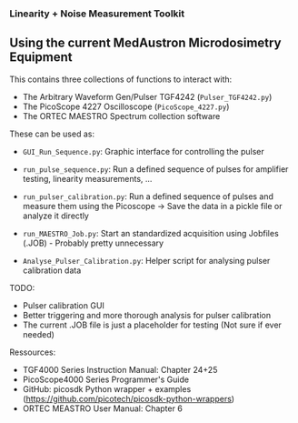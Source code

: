 ### Linearity + Noise Measurement Toolkit
## Using the current MedAustron Microdosimetry Equipment

This contains three collections of functions to interact with:

* The Arbitrary Waveform Gen/Pulser TGF4242 (`Pulser_TGF4242.py`)
* The PicoScope 4227 Oscilloscope (`PicoScope_4227.py`)
* The ORTEC MAESTRO Spectrum collection software

These can be used as:

* `GUI_Run_Sequence.py`: Graphic interface for controlling the pulser

* `run_pulse_sequence.py`: Run a defined sequence of pulses for amplifier testing, linearity measurements, ...
* `run_pulser_calibration.py`: Run a defined sequence of pulses and measure them using the Picoscope -> Save the data in a pickle file or analyze it directly
* `run_MAESTRO_Job.py`: Start an standardized acquisition using Jobfiles (.JOB) - Probably pretty unnecessary

* `Analyse_Pulser_Calibration.py`: Helper script for analysing pulser calibration data

TODO:
* Pulser calibration GUI
* Better triggering and more thorough analysis for pulser calibration
* The current .JOB file is just a placeholder for testing (Not sure if ever needed)

Ressources:
* TGF4000 Series Instruction Manual: Chapter 24+25
* PicoScope4000 Series Programmer's Guide
* GitHub: picosdk Python wrapper + examples (https://github.com/picotech/picosdk-python-wrappers)
* ORTEC MEASTRO User Manual: Chapter 6